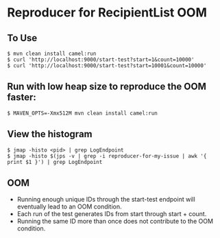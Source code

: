 # Reproducer for RecipientList OOM

## To Use

    $ mvn clean install camel:run
    $ curl 'http://localhost:9000/start-test?start=1&count=10000'
    $ curl 'http://localhost:9000/start-test?start=10001&count=10000'

## Run with low heap size to reproduce the OOM faster:

    $ MAVEN_OPTS=-Xmx512M mvn clean install camel:run

## View the histogram

    $ jmap -histo <pid> | grep LogEndpoint
    $ jmap -histo $(jps -v | grep -i reproducer-for-my-issue | awk '{ print $1 }') | grep LogEndpoint

## OOM

* Running enough unique IDs through the start-test endpoint will eventually lead to an OOM condition.
* Each run of the test generates IDs from start through start + count.
* Running the same ID more than once does not contribute to the OOM condition.
